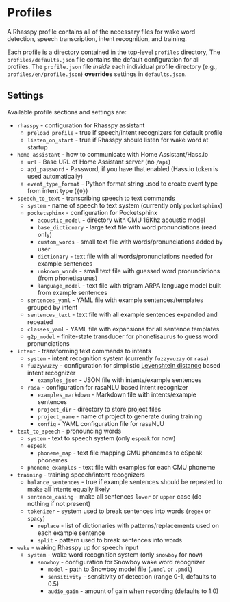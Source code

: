 Profiles
==========

A Rhasspy profile contains all of the necessary files for wake word detection,
speech transcription, intent recognition, and training.

Each profile is a directory contained in the top-level `profiles` directory, The
`profiles/defaults.json` file contains the default configuration for all
profiles. The `profile.json` file *inside* each individual profile directory
(e.g., `profiles/en/profile.json`) **overrides** settings in `defaults.json`.

Settings
----------

Available profile sections and settings are:

* `rhasspy` - configuration for Rhasspy assistant
  * `preload_profile` - true if speech/intent recognizers for default profile
  * `listen_on_start` - true if Rhasspy should listen for wake word at startup
* `home_assistant` - how to communicate with Home Assistant/Hass.io
  * `url` - Base URL of Home Assistant server (no `/api`)
  * `api_password` - Password, if you have that enabled (Hass.io token is used automatically)
  * `event_type_format` - Python format string used to create event type from intent type (`{0}`)
* `speech_to_text` - transcribing speech to text commands
  * `system` - name of speech to text system (currently only `pocketsphinx`)
  * `pocketsphinx` - configuration for Pocketsphinx
    * `acoustic_model` - directory with CMU 16Khz acoustic model
    * `base_dictionary` - large text file with word pronunciations (read only)
    * `custom_words` - small text file with words/pronunciations added by user
    * `dictionary` - text file with all words/pronunciations needed for example sentences
    * `unknown_words` - small text file with guessed word pronunciations (from phonetisaurus)
    * `language_model` - text file with trigram ARPA language model built from example sentences
  * `sentences_yaml` - YAML file with example sentences/templates grouped by intent
  * `sentences_text` - text file with all example sentences expanded and repeated
  * `classes_yaml` - YAML file with expansions for all sentence templates
  * `g2p_model` - finite-state transducer for phonetisaurus to guess word pronunciations
* `intent` - transforming text commands to intents
  * `system` - intent recognition system (currently `fuzzywuzzy` or `rasa`)
  * `fuzzywuzzy` - configuration for simplistic [Levenshtein distance](https://en.wikipedia.org/wiki/Levenshtein_distance) based intent recognizer
    * `examples_json` - JSON file with intents/example sentences
  * `rasa` - configuration for rasaNLU based intent recognizer
    * `examples_markdown` - Markdown file with intents/example sentences
    * `project_dir` - directory to store project files
    * `project_name` - name of project to generate during training
    * `config` - YAML configuration file for rasaNLU
* `text_to_speech` - pronouncing words
  * `system` - text to speech system (only `espeak` for now)
  * `espeak`
    * `phoneme_map` - text file mapping CMU phonemes to eSpeak phonemes
  * `phoneme_examples` - text file with examples for each CMU phoneme
* `training` - training speech/intent recognizers
  * `balance_sentences` - true if example sentences should be repeated to make all intents equally likely
  * `sentence_casing` - make all sentences `lower` or `upper` case (do nothing if not present)
  * `tokenizer` - system used to break sentences into words (`regex` or `spacy`)
    * `replace` - list of dictionaries with patterns/replacements used on each example sentence
    * `split` - pattern used to break sentences into words
* `wake` - waking Rhasspy up for speech input
  * `system` - wake word recognition system (only `snowboy` for now)
    * `snowboy` - configuration for Snowboy wake word recognizer
      * `model` - path to Snowboy model file (`.umdl` or `.pmdl`)
      * `sensitivity` - sensitivity of detection (range 0-1, defaults to 0.5)
      * `audio_gain` - amount of gain when recording (defaults to 1.0)
